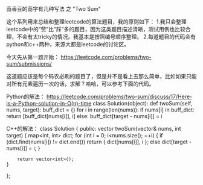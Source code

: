 茴香豆的茴字有几种写法 之 "Two Sum"

这个系列用来总结和整理leetcode的算法题目，我的原则如下：
1.我只会整理leetcode中的“赞”比“踩”多的题目，因为这类题目描述清晰，测试用例也比较合理，不会有太tricky的情况。我基本是按照编号顺序整理。
2.每道题目的代码会有python和c++两种，来源大都是leetcode的讨论区。

今天先从第一题开始： https://leetcode.com/problems/two-sum/submissions/

这道题应该是每个码农必刷的题目了，但是并不是看上去那么简单，比如如果只能对所有元素遍历一次的话，求解？哈哈，可以参考下面的代码。

Python的解法：
https://leetcode.com/problems/two-sum/discuss/17/Here-is-a-Python-solution-in-O(n)-time
class Solution(object):
    def twoSum(self, nums, target):
        buff_dict = {}
        for i in range(len(nums)):
            if nums[i] in buff_dict:
                return [buff_dict[nums[i]], i]
            else:
                buff_dict[target - nums[i]] = i

C++的解法：	
class Solution {
public:
	vector<int> twoSum(vector<int>& nums, int target) {
		map<int, int> dict;
		for (int i = 0; i<nums.size(); ++i) {
			if (dict.find(nums[i]) != dict.end())
				return { dict[nums[i]], i };
			else
				dict[target - nums[i]] = i;
		}

		return vector<int>();
	}
};
